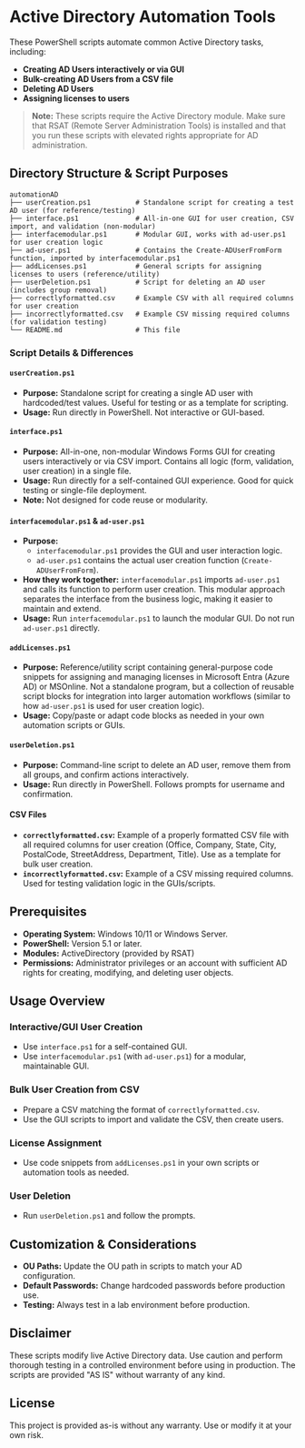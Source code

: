 # Active Directory Automation Tools

These PowerShell scripts automate common Active Directory tasks, including:

- **Creating AD Users interactively or via GUI**
- **Bulk-creating AD Users from a CSV file**
- **Deleting AD Users**
- **Assigning licenses to users**

> **Note:** These scripts require the Active Directory module. Make sure that RSAT (Remote Server Administration Tools) is installed and that you run these scripts with elevated rights appropriate for AD administration.

## Directory Structure & Script Purposes

```
automationAD
├── userCreation.ps1           # Standalone script for creating a test AD user (for reference/testing)
├── interface.ps1              # All-in-one GUI for user creation, CSV import, and validation (non-modular)
├── interfacemodular.ps1       # Modular GUI, works with ad-user.ps1 for user creation logic
├── ad-user.ps1                # Contains the Create-ADUserFromForm function, imported by interfacemodular.ps1
├── addLicenses.ps1            # General scripts for assigning licenses to users (reference/utility)
├── userDeletion.ps1           # Script for deleting an AD user (includes group removal)
├── correctlyformatted.csv     # Example CSV with all required columns for user creation
├── incorrectlyformatted.csv   # Example CSV missing required columns (for validation testing)
└── README.md                  # This file
```

### Script Details & Differences

#### `userCreation.ps1`
- **Purpose:** Standalone script for creating a single AD user with hardcoded/test values. Useful for testing or as a template for scripting.
- **Usage:** Run directly in PowerShell. Not interactive or GUI-based.

#### `interface.ps1`
- **Purpose:** All-in-one, non-modular Windows Forms GUI for creating users interactively or via CSV import. Contains all logic (form, validation, user creation) in a single file.
- **Usage:** Run directly for a self-contained GUI experience. Good for quick testing or single-file deployment.
- **Note:** Not designed for code reuse or modularity.

#### `interfacemodular.ps1` & `ad-user.ps1`
- **Purpose:**
  - `interfacemodular.ps1` provides the GUI and user interaction logic.
  - `ad-user.ps1` contains the actual user creation function (`Create-ADUserFromForm`).
- **How they work together:** `interfacemodular.ps1` imports `ad-user.ps1` and calls its function to perform user creation. This modular approach separates the interface from the business logic, making it easier to maintain and extend.
- **Usage:** Run `interfacemodular.ps1` to launch the modular GUI. Do not run `ad-user.ps1` directly.

#### `addLicenses.ps1`
- **Purpose:** Reference/utility script containing general-purpose code snippets for assigning and managing licenses in Microsoft Entra (Azure AD) or MSOnline. Not a standalone program, but a collection of reusable script blocks for integration into larger automation workflows (similar to how `ad-user.ps1` is used for user creation logic).
- **Usage:** Copy/paste or adapt code blocks as needed in your own automation scripts or GUIs.

#### `userDeletion.ps1`
- **Purpose:** Command-line script to delete an AD user, remove them from all groups, and confirm actions interactively.
- **Usage:** Run directly in PowerShell. Follows prompts for username and confirmation.

#### CSV Files
- **`correctlyformatted.csv`:** Example of a properly formatted CSV file with all required columns for user creation (Office, Company, State, City, PostalCode, StreetAddress, Department, Title). Use as a template for bulk user creation.
- **`incorrectlyformatted.csv`:** Example of a CSV missing required columns. Used for testing validation logic in the GUIs/scripts.

## Prerequisites

- **Operating System:** Windows 10/11 or Windows Server.
- **PowerShell:** Version 5.1 or later.
- **Modules:** ActiveDirectory (provided by RSAT)
- **Permissions:** Administrator privileges or an account with sufficient AD rights for creating, modifying, and deleting user objects.

## Usage Overview

### Interactive/GUI User Creation
- Use `interface.ps1` for a self-contained GUI.
- Use `interfacemodular.ps1` (with `ad-user.ps1`) for a modular, maintainable GUI.

### Bulk User Creation from CSV
- Prepare a CSV matching the format of `correctlyformatted.csv`.
- Use the GUI scripts to import and validate the CSV, then create users.

### License Assignment
- Use code snippets from `addLicenses.ps1` in your own scripts or automation tools as needed.

### User Deletion
- Run `userDeletion.ps1` and follow the prompts.

## Customization & Considerations

- **OU Paths:** Update the OU path in scripts to match your AD configuration.
- **Default Passwords:** Change hardcoded passwords before production use.
- **Testing:** Always test in a lab environment before production.

## Disclaimer

These scripts modify live Active Directory data. Use caution and perform thorough testing in a controlled environment before using in production. The scripts are provided "AS IS" without warranty of any kind.

## License

This project is provided as-is without any warranty. Use or modify it at your own risk.